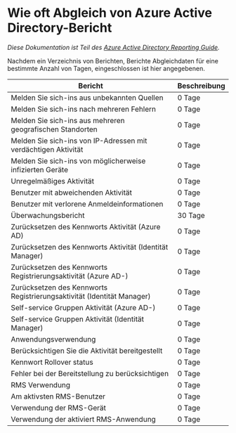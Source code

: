 <properties
   pageTitle="Wie oft Azure Active Directory-Bericht Abgleich | Microsoft Azure"
   description="Wie lange dauert frühere reporting Ereignisse in Ihrem Verzeichnis Azure Ad-angezeigt"
   services="active-directory"
   documentationCenter=""
   authors="dhanyahk"
   manager="stevepo"
   editor=""/>

<tags
   ms.service="active-directory"
   ms.devlang="na"
   ms.topic="article"
   ms.tgt_pltfrm="na"
   ms.workload="identity"
   ms.date="03/07/2016"
   ms.author="dhanyahk"/>

# <a name="azure-active-directory-report-backfill-times"></a>Wie oft Abgleich von Azure Active Directory-Bericht

*Diese Dokumentation ist Teil des [Azure Active Directory Reporting Guide](active-directory-reporting-guide.md).*

Nachdem ein Verzeichnis von Berichten, Berichte Abgleichdaten für eine bestimmte Anzahl von Tagen, eingeschlossen ist hier angegebenen.

Bericht                                                  | Beschreibung
------------------------------------------------------- | -----------
Melden Sie sich-ins aus unbekannten Quellen                           | 0 Tage
Melden Sie sich-ins nach mehreren Fehlern                        | 0 Tage
Melden Sie sich-ins aus mehreren geografischen Standorten                      | 0 Tage
Melden Sie sich-ins von IP-Adressen mit verdächtigen Aktivität     | 0 Tage
Melden Sie sich-ins von möglicherweise infizierten Geräte                 | 0 Tage
Unregelmäßiges Aktivität                              | 0 Tage
Benutzer mit abweichenden Aktivität                   | 0 Tage
Benutzer mit verlorene Anmeldeinformationen                           | 0 Tage
Überwachungsbericht                                            | 30 Tage
Zurücksetzen des Kennworts Aktivität (Azure AD)                      | 0 Tage
Zurücksetzen des Kennworts Aktivität (Identität Manager)              | 0 Tage
Zurücksetzen des Kennworts Registrierungsaktivität (Azure AD-)         | 0 Tage
Zurücksetzen des Kennworts Registrierungsaktivität (Identität Manager) | 0 Tage
Self-service Gruppen Aktivität (Azure AD-)                 | 0 Tage
Self-service Gruppen Aktivität (Identität Manager)         | 0 Tage
Anwendungsverwendung                                       | 0 Tage
Berücksichtigen Sie die Aktivität bereitgestellt                           | 0 Tage
Kennwort Rollover status                                | 0 Tage
Fehler bei der Bereitstellung zu berücksichtigen                             | 0 Tage
RMS Verwendung                                               | 0 Tage
Am aktivsten RMS-Benutzer                                   | 0 Tage
Verwendung der RMS-Gerät                                        | 0 Tage
Verwendung der aktiviert RMS-Anwendung                           | 0 Tage
